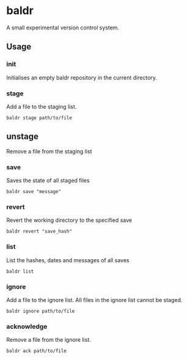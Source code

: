 # baldr

A small experimental version control system.

## Usage
### init
Initialises an empty baldr repository in the current directory.

### stage
Add a file to the staging list.

```
baldr stage path/to/file
```

## unstage
Remove a file from the staging list

### save
Saves the state of all staged files

```
baldr save "message"
```

### revert
Revert the working directory to the specified save

```
baldr revert "save_hash"
```

### list
List the hashes, dates and messages of all saves

```
baldr list
```

### ignore
Add a file to the ignore list. All files in the ignore list cannot be staged.

```
baldr ignore path/to/file
```

### acknowledge
Remove a file from the ignore list.

```
baldr ack path/to/file
```